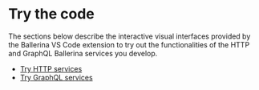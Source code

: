 # Try the code

The sections below describe the interactive visual interfaces provided by the Ballerina VS Code extension to try out the functionalities of the HTTP and GraphQL Ballerina services you develop. 

- [Try HTTP services](https://wso2.com/ballerina/vscode/docs/try-the-code/try-http-services/)
- [Try GraphQL services](https://wso2.com/ballerina/vscode/docs/visual-programming/try-graphql-services/)